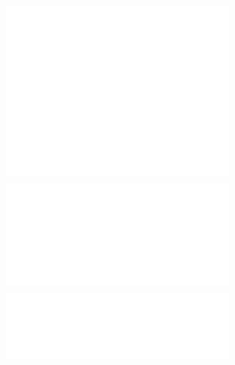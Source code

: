 <p align="center">
  <img src="/github-metrics.svg" alt="Metrics Overview" />
</p>
<p align="center">
  <img src="metrics.plugin.isocalendar.svg" alt="Isometric Calendar" />
</p>
<p align="center">
  <img src="metrics.plugin.music.playlist.svg" alt="Isometric Calendar" />
</p>

